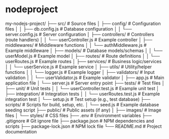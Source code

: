 # nodeproject
my-nodejs-project/
├── src/                         # Source files
│   ├── config/                  # Configuration files
│   │   ├── db.config.js         # Database configuration
│   │   └── server.config.js      # Server configuration
│   ├── controllers/             # Controllers (route handlers)
│   │   └── userController.js     # Example controller
│   ├── middlewares/             # Middleware functions
│   │   └── authMiddleware.js      # Example middleware
│   ├── models/                  # Database models/schemas
│   │   └── userModel.js          # Example model
│   ├── routes/                  # Route definitions
│   │   └── userRoutes.js         # Example routes
│   ├── services/                # Business logic/services
│   │   └── userService.js        # Example service
│   ├── utils/                   # Utility/helper functions
│   │   └── logger.js             # Example logger
│   ├── validators/              # Input validation
│   │   └── userValidator.js      # Example validator
│   ├── app.js                   # Main application file
│   └── server.js                # Server entry point
├── tests/                       # Test files
│   ├── unit/                    # Unit tests
│   │   └── userController.test.js # Example unit test
│   ├── integration/             # Integration tests
│   │   └── userRoutes.test.js    # Example integration test
│   └── setup.js                 # Test setup (e.g., test database)
├── scripts/                     # Scripts for build, setup, etc.
│   └── seed.js                  # Example database seeding script
├── public/                      # Public assets (if any)
│   ├── images/                  # Image files
│   └── styles/                  # CSS files
├── .env                         # Environment variables
├── .gitignore                   # Git ignore file
├── package.json                 # NPM dependencies and scripts
├── package-lock.json            # NPM lock file
└── README.md                    # Project documentation
